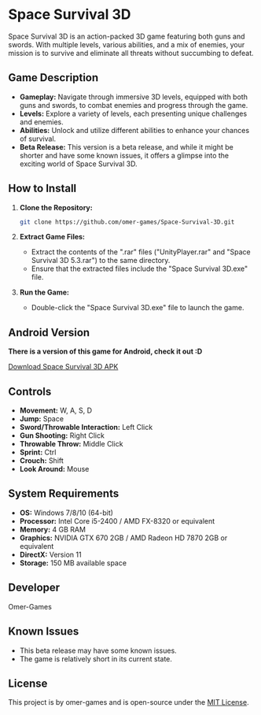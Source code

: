 # Space Survival 3D

Space Survival 3D is an action-packed 3D game featuring both guns and swords. With multiple levels, various abilities, and a mix of enemies, your mission is to survive and eliminate all threats without succumbing to defeat.

## Game Description

- **Gameplay:** Navigate through immersive 3D levels, equipped with both guns and swords, to combat enemies and progress through the game.
- **Levels:** Explore a variety of levels, each presenting unique challenges and enemies.
- **Abilities:** Unlock and utilize different abilities to enhance your chances of survival.
- **Beta Release:** This version is a beta release, and while it might be shorter and have some known issues, it offers a glimpse into the exciting world of Space Survival 3D.

## How to Install

1. **Clone the Repository:**

    ```bash
    git clone https://github.com/omer-games/Space-Survival-3D.git
    ```

2. **Extract Game Files:**

    - Extract the contents of the ".rar" files ("UnityPlayer.rar" and "Space Survival 3D 5.3.rar") to the same directory.
    - Ensure that the extracted files include the "Space Survival 3D.exe" file.

3. **Run the Game:**

    - Double-click the "Space Survival 3D.exe" file to launch the game.

## Android Version

**There is a version of this game for Android, check it out :D**

[Download Space Survival 3D APK](https://drive.google.com/uc?export=download&id=17Cpl1AlbAdD4Y5i6DThPeY6HzhRSWD_u)


## Controls

- **Movement:** W, A, S, D
- **Jump:** Space
- **Sword/Throwable Interaction:** Left Click
- **Gun Shooting:** Right Click
- **Throwable Throw:** Middle Click
- **Sprint:** Ctrl
- **Crouch:** Shift
- **Look Around:** Mouse

## System Requirements

- **OS:** Windows 7/8/10 (64-bit)
- **Processor:** Intel Core i5-2400 / AMD FX-8320 or equivalent
- **Memory:** 4 GB RAM
- **Graphics:** NVIDIA GTX 670 2GB / AMD Radeon HD 7870 2GB or equivalent
- **DirectX:** Version 11
- **Storage:** 150 MB available space



## Developer

Omer-Games

## Known Issues

- This beta release may have some known issues.
- The game is relatively short in its current state.

## License

This project is by omer-games and is open-source under the [MIT License](https://github.com/omer-games/Space-Survival-3D/blob/main/LICENSE.txt).
